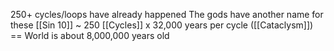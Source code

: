 250+ cycles/loops have already happened
The gods have another name for these [[Sin 10]]
~ 250 [[Cycles]] x 32,000 years per cycle ([[Cataclysm]]) == World is about 8,000,000 years old

